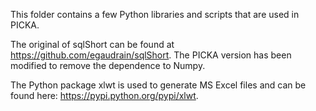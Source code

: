 This folder contains a few Python libraries and scripts that are used in PICKA.

The original of sqlShort can be found at https://github.com/egaudrain/sqlShort. The PICKA version has been modified to remove the dependence to Numpy.

The Python package xlwt is used to generate MS Excel files and can be found here: https://pypi.python.org/pypi/xlwt.


